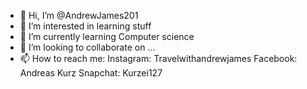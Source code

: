 - 👋 Hi, I’m @AndrewJames201
- 👀 I’m interested in learning stuff
- 🌱 I’m currently learning Computer science
- 💞️ I’m looking to collaborate on ...
- 📫 How to reach me:
Instagram: Travelwithandrewjames
Facebook: Andreas Kurz
Snapchat: Kurzei127

<!---
AndrewJames201/AndrewJames201 is a ✨ special ✨ repository because its `README.md` (this file) appears on your GitHub profile.
You can click the Preview link to take a look at your changes.
--->
